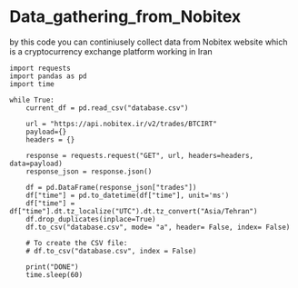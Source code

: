 # Data_gathering_from_Nobitex
by this code you can continiusely collect data from Nobitex website which is a cryptocurrency exchange platform working in Iran


    import requests
    import pandas as pd
    import time

    while True:
        current_df = pd.read_csv("database.csv")

        url = "https://api.nobitex.ir/v2/trades/BTCIRT"
        payload={}
        headers = {}

        response = requests.request("GET", url, headers=headers, data=payload)
        response_json = response.json()

        df = pd.DataFrame(response_json["trades"])
        df["time"] = pd.to_datetime(df["time"], unit='ms')
        df["time"] = df["time"].dt.tz_localize("UTC").dt.tz_convert("Asia/Tehran")
        df.drop_duplicates(inplace=True)
        df.to_csv("database.csv", mode= "a", header= False, index= False)

        # To create the CSV file:
        # df.to_csv("database.csv", index = False)

        print("DONE")
        time.sleep(60)
